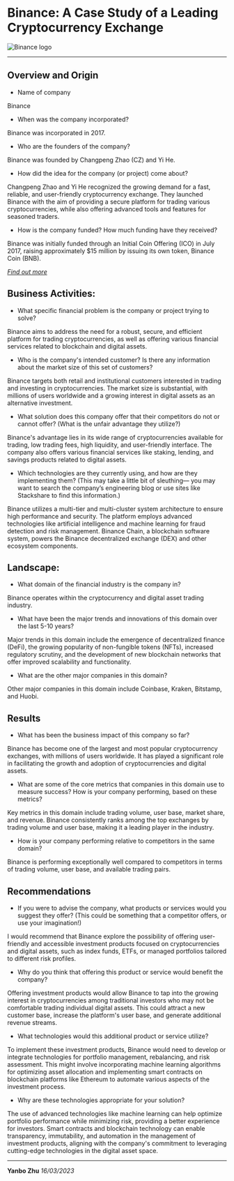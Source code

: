 # Binance: A Case Study of a Leading Cryptocurrency Exchange
![Binance logo](https://fxnewsgroup.com/wp-content/uploads/2022/04/Binance-logo-large-1024x576-978x400.jpg "Binance logo")

---

## Overview and Origin

- Name of company

Binance

- When was the company incorporated?

Binance was incorporated in 2017.

- Who are the founders of the company?

Binance was founded by Changpeng Zhao (CZ) and Yi He.

- How did the idea for the company (or project) come about?

Changpeng Zhao and Yi He recognized the growing demand for a fast, reliable, and user-friendly cryptocurrency exchange. They launched Binance with the aim of providing a secure platform for trading various cryptocurrencies, while also offering advanced tools and features for seasoned traders.

- How is the company funded? How much funding have they received?

Binance was initially funded through an Initial Coin Offering (ICO) in July 2017, raising approximately $15 million by issuing its own token, Binance Coin (BNB).

_[Find out more](https://www.binance.com/en/about)_

## Business Activities:

- What specific financial problem is the company or project trying to solve?

Binance aims to address the need for a robust, secure, and efficient platform for trading cryptocurrencies, as well as offering various financial services related to blockchain and digital assets.

- Who is the company's intended customer? Is there any information about the market size of this set of customers?

Binance targets both retail and institutional customers interested in trading and investing in cryptocurrencies. The market size is substantial, with millions of users worldwide and a growing interest in digital assets as an alternative investment.

- What solution does this company offer that their competitors do not or cannot offer? (What is the unfair advantage they utilize?)

Binance's advantage lies in its wide range of cryptocurrencies available for trading, low trading fees, high liquidity, and user-friendly interface. The company also offers various financial services like staking, lending, and savings products related to digital assets.

- Which technologies are they currently using, and how are they implementing them? (This may take a little bit of sleuthing–– you may want to search the company’s engineering blog or use sites like Stackshare to find this information.)

Binance utilizes a multi-tier and multi-cluster system architecture to ensure high performance and security. The platform employs advanced technologies like artificial intelligence and machine learning for fraud detection and risk management. Binance Chain, a blockchain software system, powers the Binance decentralized exchange (DEX) and other ecosystem components.

## Landscape:

- What domain of the financial industry is the company in?

Binance operates within the cryptocurrency and digital asset trading industry.

- What have been the major trends and innovations of this domain over the last 5-10 years?

Major trends in this domain include the emergence of decentralized finance (DeFi), the growing popularity of non-fungible tokens (NFTs), increased regulatory scrutiny, and the development of new blockchain networks that offer improved scalability and functionality.

- What are the other major companies in this domain?

Other major companies in this domain include Coinbase, Kraken, Bitstamp, and Huobi.

## Results

- What has been the business impact of this company so far?

Binance has become one of the largest and most popular cryptocurrency exchanges, with millions of users worldwide. It has played a significant role in facilitating the growth and adoption of cryptocurrencies and digital assets.

- What are some of the core metrics that companies in this domain use to measure success? How is your company performing, based on these metrics?

Key metrics in this domain include trading volume, user base, market share, and revenue. Binance consistently ranks among the top exchanges by trading volume and user base, making it a leading player in the industry.

- How is your company performing relative to competitors in the same domain?

Binance is performing exceptionally well compared to competitors in terms of trading volume, user base, and available trading pairs.

## Recommendations

- If you were to advise the company, what products or services would you suggest they offer? (This could be something that a competitor offers, or use your imagination!)

I would recommend that Binance explore the possibility of offering user-friendly and accessible investment products focused on cryptocurrencies and digital assets, such as index funds, ETFs, or managed portfolios tailored to different risk profiles.

- Why do you think that offering this product or service would benefit the company?

Offering investment products would allow Binance to tap into the growing interest in cryptocurrencies among traditional investors who may not be comfortable trading individual digital assets. This could attract a new customer base, increase the platform's user base, and generate additional revenue streams.

- What technologies would this additional product or service utilize?

To implement these investment products, Binance would need to develop or integrate technologies for portfolio management, rebalancing, and risk assessment. This might involve incorporating machine learning algorithms for optimizing asset allocation and implementing smart contracts on blockchain platforms like Ethereum to automate various aspects of the investment process.

- Why are these technologies appropriate for your solution?

The use of advanced technologies like machine learning can help optimize portfolio performance while minimizing risk, providing a better experience for investors. Smart contracts and blockchain technology can enable transparency, immutability, and automation in the management of investment products, aligning with the company's commitment to leveraging cutting-edge technologies in the digital asset space.

---

**Yanbo Zhu** _16/03/2023_
